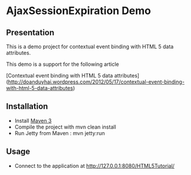 AjaxSessionExpiration Demo
================

Presentation
------------------

 This is a demo project for contextual event binding with HTML 5 data attributes.
 
 This demo is a support for the following article
 
  [Contextual event binding with HTML 5 data attributes] (http://doanduyhai.wordpress.com/2012/05/17/contextual-event-binding-with-html-5-data-attributes)
 
 
 Installation
------------

- Install [Maven 3](http://maven.apache.org/)
- Compile the project with mvn clean install
- Run Jetty from Maven : mvn jetty:run

 Usage
------------

- Connect to the application at http://127.0.0.1:8080/HTML5Tutorial/


